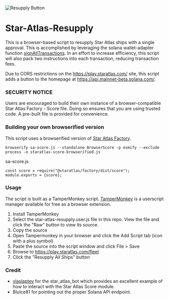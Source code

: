 ![Resupply Button](https://imgroovin.github.io/Star-Atlas-Resupply/resupply_all_ships.png "Resupply Button")

# Star-Atlas-Resupply
This is a browser-based script to resupply Star Atlas ships with a single approval. This is accomplished by leveraging the solana wallet-adapter function [signAllTransactions](https://solana-labs.github.io/wallet-adapter/classes/_solana_wallet_adapter_base.BaseSignerWalletAdapter.html#signAllTransactions). In an effort to increase efficiency, this script will also pack two instructions into each transaction, reducing transaction fees.

Due to CORS restrictions on the https://play.staratlas.com/ site, this script adds a button to the homepage at https://api.mainnet-beta.solana.com/.

### SECURITY NOTICE
Users are encouraged to build their own instance of a browser-compatible Star Atlas Factory - Score file. Doing so ensures that you are using trusted code. A pre-built file is provided for convenience. 

### Building your own browserified version
This script uses a browserified version of [Star Atlas Factory](https://github.com/staratlasmeta/factory). 

```
browserify sa-score.js --standalone BrowserScore -p esmify --exclude process -o staratlas-score-browserified.js
```

sa-score.js
```
const score = require("@staratlas/factory/dist/score");
module.exports = {score};
```

### Usage
The script is built as a TamperMonkey script. [TamperMonkey](https://www.tampermonkey.net/) is a userscript manager available for free as a browser extension.

1. Install TamperMonkey
2. Select the star-atlas-resupply.user.js file in this repo. View the file and click the "Raw" button to view its source.
3. Copy the source
4. Open Tampermonkey in your browser and click the Add Script tab (icon with a plus symbol)
5. Paste the source into the script window and click File > Save
6. Browse to https://play.staratlas.com/fleet
7. Click the "Resupply All Ships" button

### Credit
* [vlaslaptev](https://github.com/vlaslaptev) for the star_atlas_bot which provides an excellent example of how to interact with the Star Atlas Score module.
* Blulce81 for pointing out the proper Solana API endpoint.
